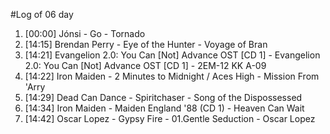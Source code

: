 #Log of 06 day

1. [00:00] Jónsi - Go - Tornado
1. [14:15] Brendan Perry - Eye of the Hunter - Voyage of Bran
1. [14:21] Evangelion 2.0: You Can [Not] Advance OST [CD 1] - Evangelion 2.0: You Can [Not] Advance OST [CD 1] - 2EM-12 KK A-09
1. [14:22] Iron Maiden - 2 Minutes to Midnight / Aces High - Mission From 'Arry
1. [14:29] Dead Can Dance - Spiritchaser - Song of the Dispossessed
1. [14:34] Iron Maiden - Maiden England '88 (CD 1) - Heaven Can Wait
1. [14:42] Oscar Lopez - Gypsy Fire - 01.Gentle Seduction - Oscar Lopez
